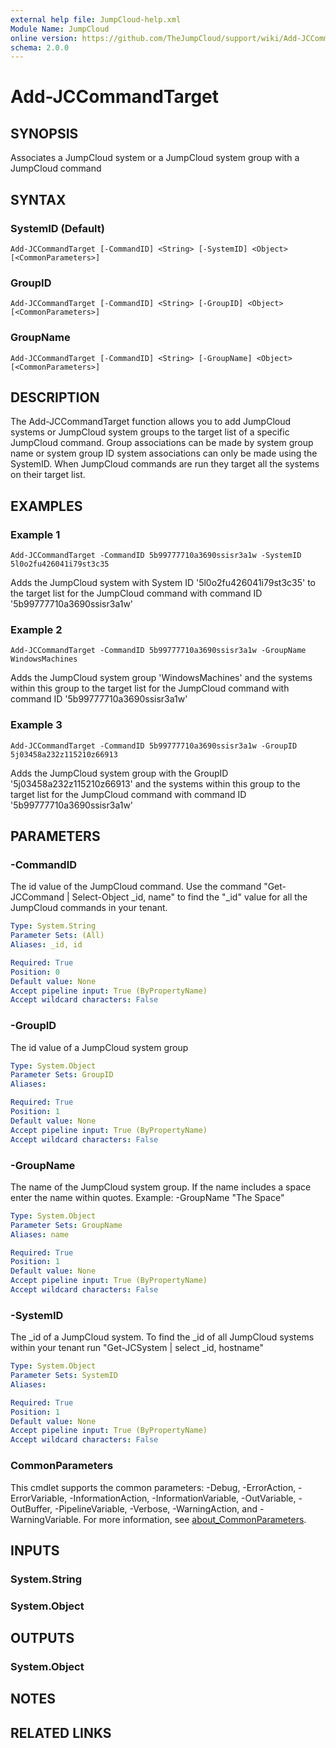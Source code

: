 ```yaml
---
external help file: JumpCloud-help.xml
Module Name: JumpCloud
online version: https://github.com/TheJumpCloud/support/wiki/Add-JCCommandTarget
schema: 2.0.0
---
```


# Add-JCCommandTarget

## SYNOPSIS
Associates a JumpCloud system or a JumpCloud system group with a JumpCloud command

## SYNTAX

### SystemID (Default)
```
Add-JCCommandTarget [-CommandID] <String> [-SystemID] <Object> [<CommonParameters>]
```

### GroupID
```
Add-JCCommandTarget [-CommandID] <String> [-GroupID] <Object> [<CommonParameters>]
```

### GroupName
```
Add-JCCommandTarget [-CommandID] <String> [-GroupName] <Object> [<CommonParameters>]
```

## DESCRIPTION
The Add-JCCommandTarget function allows you to add JumpCloud systems or JumpCloud system groups to the target list of a specific JumpCloud command.
Group associations can be made by system group name or system group ID system associations can only be made using the SystemID.
When JumpCloud commands are run they target all the systems on their target list.

## EXAMPLES

### Example 1
```
Add-JCCommandTarget -CommandID 5b99777710a3690ssisr3a1w -SystemID 5l0o2fu426041i79st3c35
```

Adds the JumpCloud system with System ID '5l0o2fu426041i79st3c35' to the target list for the JumpCloud command with command ID '5b99777710a3690ssisr3a1w'

### Example 2
```
Add-JCCommandTarget -CommandID 5b99777710a3690ssisr3a1w -GroupName WindowsMachines
```

Adds the JumpCloud system group 'WindowsMachines' and the systems within this group to the target list for the JumpCloud command with command ID '5b99777710a3690ssisr3a1w'

### Example 3
```
Add-JCCommandTarget -CommandID 5b99777710a3690ssisr3a1w -GroupID 5j03458a232z115210z66913
```

Adds the JumpCloud system group with the GroupID '5j03458a232z115210z66913' and the systems within this group to the target list for the JumpCloud command with command ID '5b99777710a3690ssisr3a1w'

## PARAMETERS

### -CommandID
The id value of the JumpCloud command.
Use the command "Get-JCCommand | Select-Object _id, name" to find the "_id" value for all the JumpCloud commands in your tenant.

```yaml
Type: System.String
Parameter Sets: (All)
Aliases: _id, id

Required: True
Position: 0
Default value: None
Accept pipeline input: True (ByPropertyName)
Accept wildcard characters: False
```

### -GroupID
The id value of a JumpCloud system group

```yaml
Type: System.Object
Parameter Sets: GroupID
Aliases:

Required: True
Position: 1
Default value: None
Accept pipeline input: True (ByPropertyName)
Accept wildcard characters: False
```

### -GroupName
The name of the JumpCloud system group.
If the name includes a space enter the name within quotes.
Example: -GroupName "The Space"

```yaml
Type: System.Object
Parameter Sets: GroupName
Aliases: name

Required: True
Position: 1
Default value: None
Accept pipeline input: True (ByPropertyName)
Accept wildcard characters: False
```

### -SystemID
The _id of a JumpCloud system.
To find the _id of all JumpCloud systems within your tenant run "Get-JCSystem | select _id, hostname"

```yaml
Type: System.Object
Parameter Sets: SystemID
Aliases:

Required: True
Position: 1
Default value: None
Accept pipeline input: True (ByPropertyName)
Accept wildcard characters: False
```

### CommonParameters
This cmdlet supports the common parameters: -Debug, -ErrorAction, -ErrorVariable, -InformationAction, -InformationVariable, -OutVariable, -OutBuffer, -PipelineVariable, -Verbose, -WarningAction, and -WarningVariable. For more information, see [about_CommonParameters](http://go.microsoft.com/fwlink/?LinkID=113216).

## INPUTS

### System.String
### System.Object
## OUTPUTS

### System.Object
## NOTES

## RELATED LINKS
